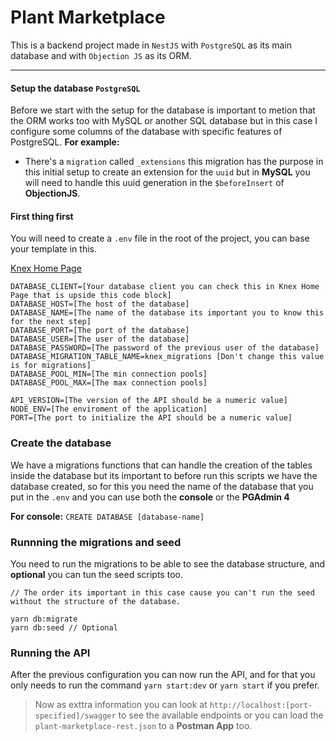 # Plant Marketplace
This is a backend project made in ```NestJS``` with ```PostgreSQL``` as its main database and with ```Objection JS``` as its ORM.

---
#### Setup the database ```PostgreSQL```
Before we start with the setup for the database is important to metion that the ORM works too with MySQL or another SQL database but in this case I configure some columns of the database with specific features of PostgreSQL.
**For example:**
- There's a ```migration``` called ```_extensions``` this migration has the purpose in this initial setup to create an extension for the ```uuid``` but in **MySQL** you will need to handle this uuid generation in the ```$beforeInsert``` of **ObjectionJS**\.

#### First thing first
You will need to create a ```.env``` file in the root of the project, you can base your template in this.

[Knex Home Page](https://knexjs.org/)
```
DATABASE_CLIENT=[Your database client you can check this in Knex Home Page that is upside this code block]
DATABASE_HOST=[The host of the database]
DATABASE_NAME=[The name of the database its important you to know this for the next step]
DATABASE_PORT=[The port of the database]
DATABASE_USER=[The user of the database]
DATABASE_PASSWORD=[The password of the previous user of the database]
DATABASE_MIGRATION_TABLE_NAME=knex_migrations [Don't change this value is for migrations]
DATABASE_POOL_MIN=[The min connection pools]
DATABASE_POOL_MAX=[The max connection pools]

API_VERSION=[The version of the API should be a numeric value]
NODE_ENV=[The enviroment of the application]
PORT=[The port to initialize the API should be a numeric value]
```

### Create the database
We have a migrations functions that can handle the creation of the tables inside the database but its important to before run this scripts we have the database created, so for this you need the name of the database that you put in the ```.env``` and you can use both the **console** or the **PGAdmin 4**

**For console:** ```CREATE DATABASE [database-name]```

### Runnning the migrations and seed
You need to run the migrations to be able to see the database structure, and **optional** you can tun the seed scripts too.
```
// The order its important in this case cause you can't run the seed without the structure of the database.

yarn db:migrate
yarn db:seed // Optional
```

### Running the API
After the previous configuration you can now run the API, and for that you only needs to run the command ```yarn start:dev``` or ```yarn start``` if you prefer.

> Now as exttra information you can look at ```http://localhost:[port-specified]/swagger``` to see the available endpoints or you can load the ```plant-marketplace-rest.json``` to a **Postman App** too.
